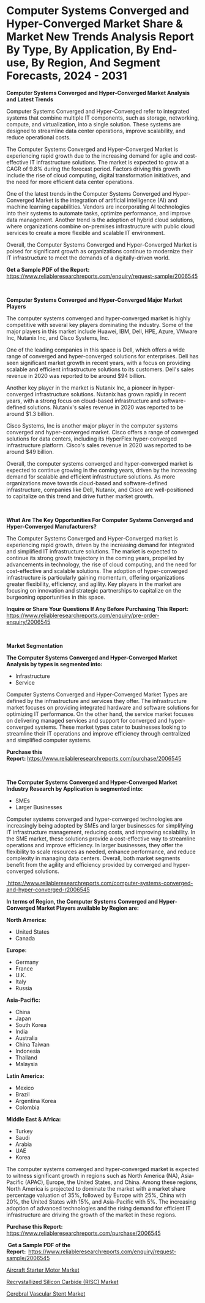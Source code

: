 <p><h1>Computer Systems Converged and Hyper-Converged Market Share & Market New Trends Analysis Report By Type, By Application, By End-use, By Region, And Segment Forecasts, 2024 - 2031</h1></p><p><strong>Computer Systems Converged and Hyper-Converged Market Analysis and Latest Trends</strong></p>
<p><p>Computer Systems Converged and Hyper-Converged refer to integrated systems that combine multiple IT components, such as storage, networking, compute, and virtualization, into a single solution. These systems are designed to streamline data center operations, improve scalability, and reduce operational costs.</p><p>The Computer Systems Converged and Hyper-Converged Market is experiencing rapid growth due to the increasing demand for agile and cost-effective IT infrastructure solutions. The market is expected to grow at a CAGR of 9.8% during the forecast period. Factors driving this growth include the rise of cloud computing, digital transformation initiatives, and the need for more efficient data center operations.</p><p>One of the latest trends in the Computer Systems Converged and Hyper-Converged Market is the integration of artificial intelligence (AI) and machine learning capabilities. Vendors are incorporating AI technologies into their systems to automate tasks, optimize performance, and improve data management. Another trend is the adoption of hybrid cloud solutions, where organizations combine on-premises infrastructure with public cloud services to create a more flexible and scalable IT environment.</p><p>Overall, the Computer Systems Converged and Hyper-Converged Market is poised for significant growth as organizations continue to modernize their IT infrastructure to meet the demands of a digitally-driven world.</p></p>
<p><strong>Get a Sample PDF of the Report:&nbsp;</strong> <a href="https://www.reliableresearchreports.com/enquiry/request-sample/2006545">https://www.reliableresearchreports.com/enquiry/request-sample/2006545</a></p>
<p>&nbsp;</p>
<p><strong>Computer Systems Converged and Hyper-Converged Major Market Players</strong></p>
<p><p>The computer systems converged and hyper-converged market is highly competitive with several key players dominating the industry. Some of the major players in this market include Huawei, IBM, Dell, HPE, Azure, VMware Inc, Nutanix Inc, and Cisco Systems, Inc.</p><p>One of the leading companies in this space is Dell, which offers a wide range of converged and hyper-converged solutions for enterprises. Dell has seen significant market growth in recent years, with a focus on providing scalable and efficient infrastructure solutions to its customers. Dell's sales revenue in 2020 was reported to be around $94 billion.</p><p>Another key player in the market is Nutanix Inc, a pioneer in hyper-converged infrastructure solutions. Nutanix has grown rapidly in recent years, with a strong focus on cloud-based infrastructure and software-defined solutions. Nutanix's sales revenue in 2020 was reported to be around $1.3 billion.</p><p>Cisco Systems, Inc is another major player in the computer systems converged and hyper-converged market. Cisco offers a range of converged solutions for data centers, including its HyperFlex hyper-converged infrastructure platform. Cisco's sales revenue in 2020 was reported to be around $49 billion.</p><p>Overall, the computer systems converged and hyper-converged market is expected to continue growing in the coming years, driven by the increasing demand for scalable and efficient infrastructure solutions. As more organizations move towards cloud-based and software-defined infrastructure, companies like Dell, Nutanix, and Cisco are well-positioned to capitalize on this trend and drive further market growth.</p></p>
<p>&nbsp;</p>
<p><strong>What Are The Key Opportunities For Computer Systems Converged and Hyper-Converged Manufacturers?</strong></p>
<p><p>The Computer Systems Converged and Hyper-Converged market is experiencing rapid growth, driven by the increasing demand for integrated and simplified IT infrastructure solutions. The market is expected to continue its strong growth trajectory in the coming years, propelled by advancements in technology, the rise of cloud computing, and the need for cost-effective and scalable solutions. The adoption of hyper-converged infrastructure is particularly gaining momentum, offering organizations greater flexibility, efficiency, and agility. Key players in the market are focusing on innovation and strategic partnerships to capitalize on the burgeoning opportunities in this space.</p></p>
<p><strong>Inquire or Share Your Questions If Any Before Purchasing This Report:</strong> <a href="https://www.reliableresearchreports.com/enquiry/pre-order-enquiry/2006545">https://www.reliableresearchreports.com/enquiry/pre-order-enquiry/2006545</a></p>
<p>&nbsp;</p>
<p><strong>Market Segmentation</strong></p>
<p><strong>The Computer Systems Converged and Hyper-Converged Market Analysis by types is segmented into:</strong></p>
<p><ul><li>Infrastructure</li><li>Service</li></ul></p>
<p><p>Computer Systems Converged and Hyper-Converged Market Types are defined by the infrastructure and services they offer. The infrastructure market focuses on providing integrated hardware and software solutions for optimizing IT performance. On the other hand, the service market focuses on delivering managed services and support for converged and hyper-converged systems. These market types cater to businesses looking to streamline their IT operations and improve efficiency through centralized and simplified computer systems.</p></p>
<p><strong>Purchase this Report:&nbsp;</strong><a href="https://www.reliableresearchreports.com/purchase/2006545">https://www.reliableresearchreports.com/purchase/2006545</a></p>
<p>&nbsp;</p>
<p><strong>The Computer Systems Converged and Hyper-Converged Market Industry Research by Application is segmented into:</strong></p>
<p><ul><li>SMEs</li><li>Larger Businesses</li></ul></p>
<p><p>Computer systems converged and hyper-converged technologies are increasingly being adopted by SMEs and larger businesses for simplifying IT infrastructure management, reducing costs, and improving scalability. In the SME market, these solutions provide a cost-effective way to streamline operations and improve efficiency. In larger businesses, they offer the flexibility to scale resources as needed, enhance performance, and reduce complexity in managing data centers. Overall, both market segments benefit from the agility and efficiency provided by converged and hyper-converged solutions.</p></p>
<p><a href="https://www.reliableresearchreports.com/computer-systems-converged-and-hyper-converged-r2006545">&nbsp;https://www.reliableresearchreports.com/computer-systems-converged-and-hyper-converged-r2006545</a></p>
<p><strong>In terms of Region, the Computer Systems Converged and Hyper-Converged Market Players available by Region are:</strong></p>
<p>
    <p> <strong> North America: </strong>
        <ul>
            <li>United States</li>
            <li>Canada</li>
        </ul>
        </p> 
    <p> <strong> Europe: </strong>
        <ul>
            <li>Germany</li>
            <li>France</li>
            <li>U.K.</li>
            <li>Italy</li>
            <li>Russia</li>
        </ul>
        </p> 
    <p> <strong> Asia-Pacific: </strong>
        <ul>
            <li>China</li>
            <li>Japan</li>
            <li>South Korea</li>
            <li>India</li>
            <li>Australia</li>
            <li>China Taiwan</li>
            <li>Indonesia</li>
            <li>Thailand</li>
            <li>Malaysia</li>
        </ul>
        </p> 
    <p> <strong> Latin America: </strong>
        <ul>
            <li>Mexico</li>
            <li>Brazil</li>
            <li>Argentina Korea</li>
            <li>Colombia</li>
        </ul>
        </p> 
    <p> <strong> Middle East & Africa: </strong>
        <ul>
            <li>Turkey</li>
            <li>Saudi</li>
            <li>Arabia</li>
            <li>UAE</li>
            <li>Korea</li>
        </ul>
    </p>
    </p>
<p><p>The computer systems converged and hyper-converged market is expected to witness significant growth in regions such as North America (NA), Asia-Pacific (APAC), Europe, the United States, and China. Among these regions, North America is projected to dominate the market with a market share percentage valuation of 35%, followed by Europe with 25%, China with 20%, the United States with 15%, and Asia-Pacific with 5%. The increasing adoption of advanced technologies and the rising demand for efficient IT infrastructure are driving the growth of the market in these regions.</p></p>
<p><strong>Purchase this Report: </strong><a href="https://www.reliableresearchreports.com/purchase/2006545">https://www.reliableresearchreports.com/purchase/2006545</a></p>
<p>&nbsp;<strong>Get a Sample PDF of the Report:&nbsp;&nbsp;</strong><a href="https://www.reliableresearchreports.com/enquiry/request-sample/2006545">https://www.reliableresearchreports.com/enquiry/request-sample/2006545</a></p>
<p><strong></strong></p>
<p><p><a href="https://www.linkedin.com/pulse/aircraft-starter-motor-market-size-examines-its-scope-primary-jv5zf?trackingId=hvWnLwRgwyZShSvhlBb5Ow%3D%3D">Aircraft Starter Motor Market</a></p><p><a href="https://www.linkedin.com/pulse/recrystallized-silicon-carbide-risc-market-provides-detailed-e0odf?trackingId=NwOFdiTuV0uWxRv76dR0yw%3D%3D">Recrystallized Silicon Carbide (RISC) Market</a></p><p><a href="https://www.linkedin.com/pulse/cerebral-vascular-stent-market-offers-provide-insightful-data-kawdf?trackingId=kw7uOJbGJ21nVP%2Fie0RZ4Q%3D%3D">Cerebral Vascular Stent Market</a></p></p>
